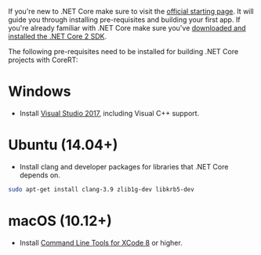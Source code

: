 If you're new to .NET Core make sure to visit the [official starting page](http://dotnet.github.io). It will guide you through installing pre-requisites and building your first app.
If you're already familiar with .NET Core make sure you've [downloaded and installed the .NET Core 2 SDK](https://www.microsoft.com/net/download/core).

The following pre-requisites need to be installed for building .NET Core projects with CoreRT:

# Windows

* Install [Visual Studio 2017](https://www.visualstudio.com/en-us/products/visual-studio-community-vs.aspx), including Visual C++ support.

# Ubuntu (14.04+)

* Install clang and developer packages for libraries that .NET Core depends on.

```sh
sudo apt-get install clang-3.9 zlib1g-dev libkrb5-dev
```

# macOS (10.12+)

* Install [Command Line Tools for XCode 8](https://developer.apple.com/xcode/download/) or higher.
